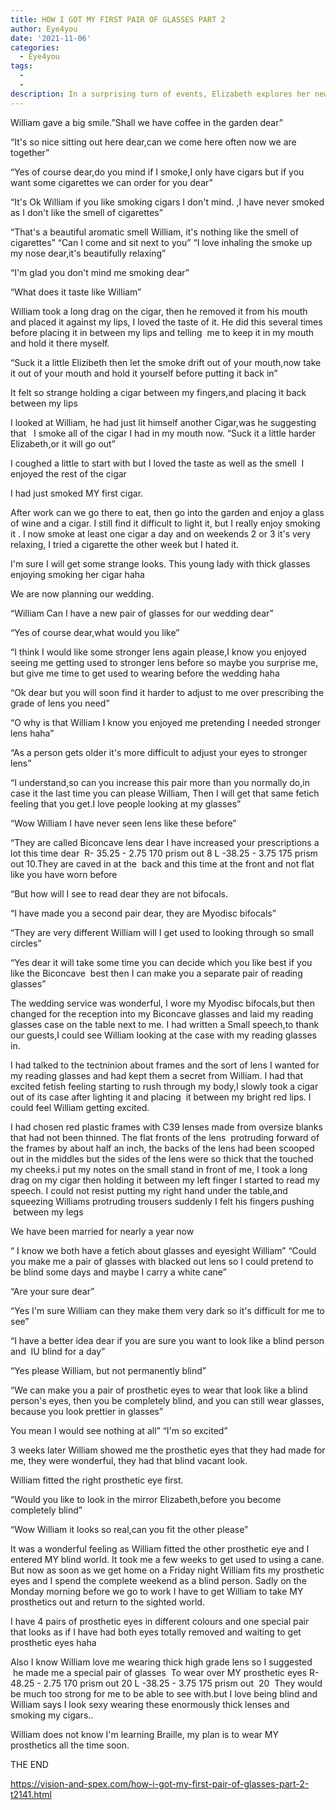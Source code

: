 ```yaml
---
title: HOW I GOT MY FIRST PAIR OF GLASSES PART 2
author: Eye4you
date: '2021-11-06'
categories:
  - Eye4you
tags:
  - 
  - 
description: In a surprising turn of events, Elizabeth explores her newfound love for cigars and stronger prescription glasses.
---
```

William gave a big smile.”Shall we have coffee in the garden dear”

“It's so nice sitting out here dear,can we come here often now we are together”

“Yes of course dear,do you mind if I smoke,I only have cigars but if you want some cigarettes we can order for you dear”

“It's Ok William if you like smoking cigars I don't mind. ,I have never smoked as I don't like the smell of cigarettes”

“That's a beautiful aromatic smell William, it's nothing like the smell of cigarettes”
“Can I come and sit next to you”
“I love inhaling the smoke up my nose dear,it's beautifully relaxing”

“I'm glad you don't mind me smoking dear”

“What does it taste like William”

William took a long drag on the cigar, then he removed it from his mouth and placed it against my lips, I loved the taste of it. He did this several times before placing it in between my lips and telling  me to keep it in my mouth and hold it there myself.

“Suck it a little Elizibeth then let the smoke drift out of your mouth,now take it out of your mouth and hold it yourself before putting it back in”

It felt so strange holding a cigar between my fingers,and placing it back between my lips 

I looked at William, he had just lit himself another Cigar,was he suggesting that 
 I smoke all of the cigar I had in my mouth now.
“Suck it a little harder Elizabeth,or it will go out”

I coughed a little to start with but I loved the taste as well as the smell 
I enjoyed the rest of the cigar 

I had just smoked MY first cigar.

After work can we go there to eat, then go into the garden and enjoy a glass of wine and a cigar.
I still find it difficult to light it, but I really enjoy smoking it .
I now smoke at least one cigar a day and on weekends 2 or 3 it's very relaxing, I tried a cigarette the other week but I hated it.

I'm sure I will get some strange looks.
This young lady with thick glasses enjoying smoking her cigar haha 


We are now planning our wedding. 

“William Can I have a new pair of glasses for our wedding dear”

“Yes of course dear,what would you like”

“I think I would like some stronger lens again please,I know you enjoyed seeing me getting used to stronger lens before so maybe you surprise me, but give me time to get used to wearing before the wedding haha 

“Ok dear but you will soon find it harder to adjust to me over prescribing the grade of lens you need”

“O why is that William I know you enjoyed me pretending I needed stronger lens haha”

“As a person gets older it's more difficult to adjust your eyes to stronger lens”

“I understand,so can you increase this pair more than you normally do,in case it the last time you can please William, Then I will get that same fetich feeling that you get.I love people looking at my glasses”

“Wow William I have never seen lens like these before”

“They are called Biconcave lens dear I have increased your prescriptions a lot this time dear 
R- 35.25 - 2.75 170 prism out 8
L -38.25 - 3.75 175 prism out 10.They are caved in at the  back and this time at the front and not flat like you have worn before

“But how will I see to read dear they are not bifocals.

“I have made you a second pair dear, they are Myodisc bifocals”

“They are very different William will I get used to looking through so small circles”

“Yes dear it will take some time you can decide which you like best if you like the Biconcave  best then I can make you a separate pair of reading glasses”


The wedding service was wonderful, I wore my Myodisc bifocals,but then changed for the reception into my Biconcave glasses and laid my reading glasses case on the table next to me.
I had written a Small speech,to thank our guests,I could see William looking at the case with my reading glasses in.

I had talked to the tectninion about frames and the sort of lens I wanted for my reading glasses and had kept them a secret from William.
I had that excited fetish feeling starting to rush through my body,I slowly took a cigar out of its case after lighting it and placing  it between my bright red lips. I could feel William getting excited.

I had chosen red plastic frames with C39 lenses made from oversize blanks that had not been thinned. The flat fronts of the lens  protruding forward of the frames by about half an inch, the backs of the lens had been scooped out in the middles but the sides of the lens were so thick that the touched my cheeks.i put my notes on the small stand in front of me,
I took a long drag on my cigar then holding it between my left finger I started to read my speech.
I could not resist putting my right hand under the table,and squeezing Williams protruding trousers suddenly I felt his fingers pushing  between my legs 



We have been married for nearly a year now 

“ I know we both have a fetich about glasses and eyesight William”
“Could you make me a pair of glasses with blacked out lens so I could pretend to be blind some days and maybe I carry a white cane”

“Are your sure dear”

“Yes I'm sure William can they make them very dark so it's difficult for me to see”


“I have a better idea dear if you are sure you want to look like a blind person and 
IU blind for a day”

“Yes please William, but not permanently blind”

“We can make you a pair of prosthetic eyes to wear that look like a blind person's eyes, then you be completely blind, and you can still wear glasses, because you look prettier in glasses”

You mean I would see nothing at all”
“I'm so excited”

3 weeks later William showed me the prosthetic eyes that they had made for me, they were wonderful, they had that blind vacant look.

William fitted the right prosthetic eye first.

“Would you like to look in the mirror Elizabeth,before you become completely blind”

“Wow William it looks so real,can you fit the other please”

It was a wonderful feeling as William fitted the other prosthetic eye and I entered MY blind world.
It took me a few weeks to get used to using a cane.
But now as soon as we get home on a Friday night William fits my prosthetic eyes and I spend the complete weekend as a blind person. Sadly on the Monday morning before we go to work I have to get William to take MY prosthetics out and return to the sighted world.

I have 4 pairs of prosthetic eyes in different colours and one special pair that looks as if I have had both eyes totally removed and waiting to get prosthetic eyes haha 

Also I know William love me wearing thick high grade lens so I suggested  he made me a special pair of glasses 
To wear over MY prosthetic eyes
R- 48.25 - 2.75 170 prism out 20
L -38.25 - 3.75 175 prism out  20 
They would be much too strong for me to be able to see with.but I love being blind and William says I look sexy wearing these enormously thick lenses and smoking my cigars..


William does not know I'm learning Braille, my plan is to wear MY prosthetics all the time soon.

THE END 

https://vision-and-spex.com/how-i-got-my-first-pair-of-glasses-part-2-t2141.html